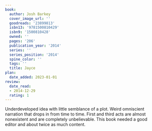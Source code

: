 ```yaml
---
book:
  author: Josh Barkey
  cover_image_url: ''
  goodreads: '23899813'
  isbn13: '9781500810429'
  isbn9: '1500810428'
  owned: ''
  pages: '206'
  publication_year: '2014'
  series: ''
  series_position: '2014'
  spine_color: ''
  tags: ''
  title: Jayce
plan:
  date_added: 2023-01-01
review:
  date_read:
  - 2014-12-29
  rating: 1
---
```


Underdeveloped idea with little semblance of a plot. Weird omniscient narration that drops in from time to time. First and third acts are almost nonexistent and are completely unbelievable. This book needed a good editor and about twice as much content.
